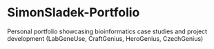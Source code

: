 # SimonSladek-Portfolio
Personal portfolio showcasing bioinformatics case studies and project development (LabGeneUse, CraftGenius, HeroGenius, CzechGenius)
